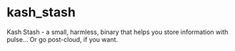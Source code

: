 # kash_stash
Kash Stash - a small, harmless, binary that helps you store information with pulse... Or go post-cloud, if you want.
